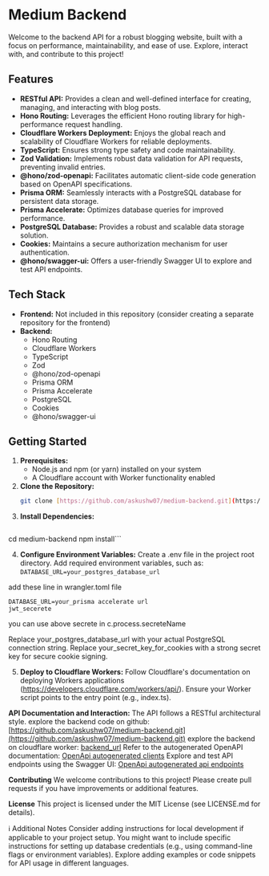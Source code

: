 # Medium Backend

Welcome to the backend API for a robust blogging website, built with a focus on performance, maintainability, and ease of use. Explore, interact with, and contribute to this project!

## Features

- **RESTful API:** Provides a clean and well-defined interface for creating, managing, and interacting with blog posts.
- **Hono Routing:** Leverages the efficient Hono routing library for high-performance request handling.
- **Cloudflare Workers Deployment:** Enjoys the global reach and scalability of Cloudflare Workers for reliable deployments.
- **TypeScript:** Ensures strong type safety and code maintainability.
- **Zod Validation:** Implements robust data validation for API requests, preventing invalid entries.
- **@hono/zod-openapi:** Facilitates automatic client-side code generation based on OpenAPI specifications.
- **Prisma ORM:** Seamlessly interacts with a PostgreSQL database for persistent data storage.
- **Prisma Accelerate:** Optimizes database queries for improved performance.
- **PostgreSQL Database:** Provides a robust and scalable data storage solution.
- **Cookies:** Maintains a secure authorization mechanism for user authentication.
- **@hono/swagger-ui:** Offers a user-friendly Swagger UI to explore and test API endpoints.

## Tech Stack

- **Frontend:** Not included in this repository (consider creating a separate repository for the frontend)
- **Backend:**
  - Hono Routing
  - Cloudflare Workers
  - TypeScript
  - Zod
  - @hono/zod-openapi
  - Prisma ORM
  - Prisma Accelerate
  - PostgreSQL
  - Cookies
  - @hono/swagger-ui

## Getting Started

1. **Prerequisites:**
    * Node.js and npm (or yarn) installed on your system
    * A Cloudflare account with Worker functionality enabled
2. **Clone the Repository:**
   ```bash
   git clone [https://github.com/askushw07/medium-backend.git](https://github.com/askushw07/medium-backend.git)```

3. **Install Dependencies:**
   ```bash
  cd medium-backend
  npm install```

4. **Configure Environment Variables:**
Create a .env file in the project root directory.
Add required environment variables, such as:
```DATABASE_URL=your_postgres_database_url```

add these line in wrangler.toml file
```
DATABASE_URL=your_prisma accelerate url
jwt_secerete
```

you can use above secrete in c.process.secreteName

Replace your_postgres_database_url with your actual PostgreSQL connection string.
Replace your_secret_key_for_cookies with a strong secret key for secure cookie signing.

5. **Deploy to Cloudflare Workers:**
Follow Cloudflare's documentation on deploying Workers applications (https://developers.cloudflare.com/workers/api/).
Ensure your Worker script points to the entry point (e.g., index.ts).

**API Documentation and Interaction:**
The API follows a RESTful architectural style.
explore the backend code on github: [https://github.com/askushw07/medium-backend.git](https://github.com/askushw07/medium-backend.git)
explore the backend on cloudflare worker: [backend_url](https://backend.hawdaex.workers.dev/)
Refer to the autogenerated OpenAPI documentation: [OpenApi autogenerated clients](https://backend.hawdaex.workers.dev/doc)
Explore and test API endpoints using the Swagger UI: [OpenApi autogenerated api endpoints](https://backend.hawdaex.workers.dev/ui)


**Contributing**
We welcome contributions to this project! Please create pull requests if you have improvements or additional features.

**License**
This project is licensed under the MIT License (see LICENSE.md for details).

ℹ️ Additional Notes
Consider adding instructions for local development if applicable to your project setup.
You might want to include specific instructions for setting up database credentials (e.g., using command-line flags or environment variables).
Explore adding examples or code snippets for API usage in different languages.
   
